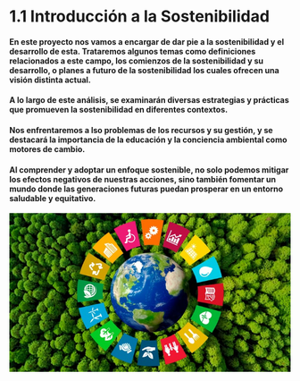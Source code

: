 # 1.1 Introducción a la Sostenibilidad 
 
#### En este proyecto nos vamos a encargar de dar pie a la sostenibilidad y el desarrollo de esta. Trataremos algunos temas como definiciones relacionados a este campo, los comienzos de la sostenibilidad y su desarrollo, o planes a futuro de la sostenibilidad los cuales ofrecen una visión distinta actual.

#### A lo largo de este análisis, se examinarán diversas estrategias y prácticas que promueven la sostenibilidad en diferentes contextos. 

#### Nos enfrentaremos a lso problemas de los recursos y su gestión, y se destacará la importancia de la educación y la conciencia ambiental como motores de cambio. 

#### Al comprender y adoptar un enfoque sostenible, no solo podemos mitigar los efectos negativos de nuestras acciones, sino también fomentar un mundo donde las generaciones futuras puedan prosperar en un entorno saludable y equitativo.

![sostenibilidad0](https://github.com/Alberto-Rodriguez999/SostenibilidadDesarrolloSostenible/blob/main/img/sostenibilidad0.jpg)
